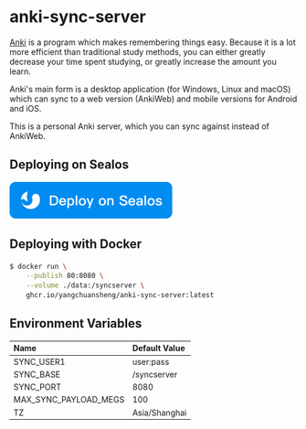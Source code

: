 # anki-sync-server

[Anki](https://apps.ankiweb.net/) is a program which makes remembering things easy. Because it is a lot more efficient than traditional study methods, you can either greatly decrease your time spent studying, or greatly increase the amount you learn.

Anki's main form is a desktop application (for Windows, Linux and macOS) which can sync to a web version (AnkiWeb) and mobile versions for Android and iOS.

This is a personal Anki server, which you can sync against instead of AnkiWeb.

## Deploying on Sealos

[![](https://raw.githubusercontent.com/labring-actions/templates/main/Deploy-on-Sealos.svg)](https://cloud.sealos.io/?openapp=system-template%3FtemplateName%3Danki-sync-server)

## Deploying with Docker

```bash
$ docker run \
    --publish 80:8080 \
    --volume ./data:/syncserver \
    ghcr.io/yangchuansheng/anki-sync-server:latest
```

## Environment Variables

|Name|Default Value|
|:-|:-|
|SYNC_USER1|user:pass|
|SYNC_BASE|/syncserver|
|SYNC_PORT|8080|
|MAX_SYNC_PAYLOAD_MEGS|100|
|TZ|Asia/Shanghai|

